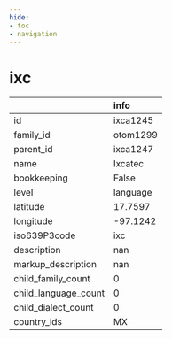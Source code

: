 ```yaml
---
hide:
- toc
- navigation
---
```

# ixc
|                      | info     |
|:---------------------|:---------|
| id                   | ixca1245 |
| family_id            | otom1299 |
| parent_id            | ixca1247 |
| name                 | Ixcatec  |
| bookkeeping          | False    |
| level                | language |
| latitude             | 17.7597  |
| longitude            | -97.1242 |
| iso639P3code         | ixc      |
| description          | nan      |
| markup_description   | nan      |
| child_family_count   | 0        |
| child_language_count | 0        |
| child_dialect_count  | 0        |
| country_ids          | MX       |